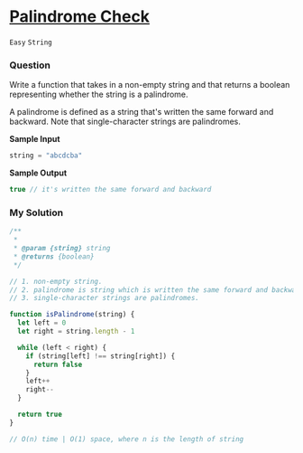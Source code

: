 # [Palindrome Check](https://www.algoexpert.io/questions/palindrome-check)

`Easy` `String`

### Question

Write a function that takes in a non-empty string and that returns a boolean representing whether the string is a palindrome.

A palindrome is defined as a string that's written the same forward and backward. Note that single-character strings are palindromes.

**Sample Input**
```js
string = "abcdcba"
```

**Sample Output**
```js
true // it's written the same forward and backward
```

### My Solution
```js
/**
 * 
 * @param {string} string 
 * @returns {boolean}
 */

// 1. non-empty string.
// 2. palindrome is string which is written the same forward and backward.
// 3. single-character strings are palindromes.

function isPalindrome(string) {
  let left = 0
  let right = string.length - 1

  while (left < right) {
    if (string[left] !== string[right]) {
      return false
    }
    left++
    right--
  }

  return true
}

// O(n) time | O(1) space, where n is the length of string
```
